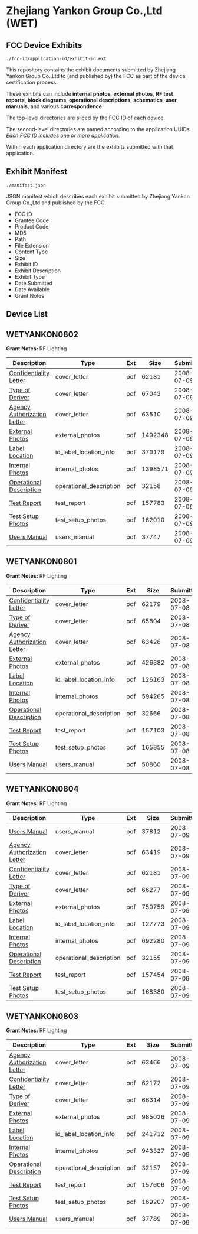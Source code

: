 # Zhejiang Yankon Group Co.,Ltd (WET)
## FCC Device Exhibits

```
./fcc-id/application-id/exhibit-id.ext
```

This repository contains the exhibit documents submitted by Zhejiang Yankon Group Co.,Ltd to (and published by) the FCC as part of the device certification process.

These exhibits can include **internal photos**, **external photos**, **RF test reports**, **block diagrams**, **operational descriptions**, **schematics**, **user manuals**, and various **correspondence**.

The top-level directories are sliced by the FCC ID of each device.

The second-level directories are named according to the application UUIDs. *Each FCC ID includes one or more application.*

Within each application directory are the exhibits submitted with that application. 

## Exhibit Manifest

```
./manifest.json
```

JSON manifest which describes each exhibit submitted by Zhejiang Yankon Group Co.,Ltd and published by the FCC.

- FCC ID
- Grantee Code
- Product Code
- MD5
- Path
- File Extension
- Content Type
- Size
- Exhibit ID
- Exhibit Description
- Exhibit Type
- Date Submitted
- Date Available
- Grant Notes

## Device List
## WETYANKON0802
**Grant Notes:** RF Lighting

| Description | Type | Ext | Size | Submitted | Available |
| ----------- | ---- | --- | ---- | --------- | --------- |
| [Confidentiality Letter](WETYANKON0802/2f22e2018978b17b3f0752b823a3c9f3/967295.pdf) | cover_letter | pdf | 62181 | 2008-07-09 | 2008-07-09 |
| [Type of Deriver](WETYANKON0802/2f22e2018978b17b3f0752b823a3c9f3/967296.pdf) | cover_letter | pdf | 67043 | 2008-07-09 | 2008-07-09 |
| [Agency Authorization Letter](WETYANKON0802/2f22e2018978b17b3f0752b823a3c9f3/967297.pdf) | cover_letter | pdf | 63510 | 2008-07-09 | 2008-07-09 |
| [External Photos](WETYANKON0802/2f22e2018978b17b3f0752b823a3c9f3/967298.pdf) | external_photos | pdf | 1492348 | 2008-07-09 | 2008-07-09 |
| [Label Location](WETYANKON0802/2f22e2018978b17b3f0752b823a3c9f3/967299.pdf) | id_label_location_info | pdf | 379179 | 2008-07-09 | 2008-07-09 |
| [Internal Photos](WETYANKON0802/2f22e2018978b17b3f0752b823a3c9f3/967300.pdf) | internal_photos | pdf | 1398571 | 2008-07-09 | 2008-07-09 |
| [Operational Description](WETYANKON0802/2f22e2018978b17b3f0752b823a3c9f3/967301.pdf) | operational_description | pdf | 32158 | 2008-07-09 | 2008-07-09 |
| [Test Report](WETYANKON0802/2f22e2018978b17b3f0752b823a3c9f3/967303.pdf) | test_report | pdf | 157783 | 2008-07-09 | 2008-07-09 |
| [Test Setup Photos](WETYANKON0802/2f22e2018978b17b3f0752b823a3c9f3/967304.pdf) | test_setup_photos | pdf | 162010 | 2008-07-09 | 2008-07-09 |
| [Users Manual](WETYANKON0802/2f22e2018978b17b3f0752b823a3c9f3/967305.pdf) | users_manual | pdf | 37747 | 2008-07-09 | 2008-07-09 |
## WETYANKON0801
**Grant Notes:** RF Lighting

| Description | Type | Ext | Size | Submitted | Available |
| ----------- | ---- | --- | ---- | --------- | --------- |
| [Confidentiality Letter](WETYANKON0801/ccc091942434d29d7b9695929b663449/966699.pdf) | cover_letter | pdf | 62179 | 2008-07-08 | 2008-07-09 |
| [Type of Deriver](WETYANKON0801/ccc091942434d29d7b9695929b663449/966700.pdf) | cover_letter | pdf | 65804 | 2008-07-08 | 2008-07-09 |
| [Agency Authorization Letter](WETYANKON0801/ccc091942434d29d7b9695929b663449/966701.pdf) | cover_letter | pdf | 63426 | 2008-07-08 | 2008-07-09 |
| [External Photos](WETYANKON0801/ccc091942434d29d7b9695929b663449/966702.pdf) | external_photos | pdf | 426382 | 2008-07-08 | 2008-07-09 |
| [Label Location](WETYANKON0801/ccc091942434d29d7b9695929b663449/966703.pdf) | id_label_location_info | pdf | 126163 | 2008-07-08 | 2008-07-09 |
| [Internal Photos](WETYANKON0801/ccc091942434d29d7b9695929b663449/966718.pdf) | internal_photos | pdf | 594265 | 2008-07-08 | 2008-07-09 |
| [Operational Description](WETYANKON0801/ccc091942434d29d7b9695929b663449/966719.pdf) | operational_description | pdf | 32666 | 2008-07-08 | 2008-07-09 |
| [Test Report](WETYANKON0801/ccc091942434d29d7b9695929b663449/966721.pdf) | test_report | pdf | 157103 | 2008-07-08 | 2008-07-09 |
| [Test Setup Photos](WETYANKON0801/ccc091942434d29d7b9695929b663449/966722.pdf) | test_setup_photos | pdf | 165855 | 2008-07-08 | 2008-07-09 |
| [Users Manual](WETYANKON0801/ccc091942434d29d7b9695929b663449/966723.pdf) | users_manual | pdf | 50860 | 2008-07-08 | 2008-07-09 |
## WETYANKON0804
**Grant Notes:** RF Lighting

| Description | Type | Ext | Size | Submitted | Available |
| ----------- | ---- | --- | ---- | --------- | --------- |
| [Users Manual](WETYANKON0804/103e46f8c0640fe3e900434de7b0a393/967351.pdf) | users_manual | pdf | 37812 | 2008-07-09 | 2008-07-09 |
| [Agency Authorization Letter](WETYANKON0804/103e46f8c0640fe3e900434de7b0a393/967341.pdf) | cover_letter | pdf | 63419 | 2008-07-09 | 2008-07-09 |
| [Confidentiality Letter](WETYANKON0804/103e46f8c0640fe3e900434de7b0a393/967342.pdf) | cover_letter | pdf | 62181 | 2008-07-09 | 2008-07-09 |
| [Type of Deriver](WETYANKON0804/103e46f8c0640fe3e900434de7b0a393/967343.pdf) | cover_letter | pdf | 66277 | 2008-07-09 | 2008-07-09 |
| [External Photos](WETYANKON0804/103e46f8c0640fe3e900434de7b0a393/967344.pdf) | external_photos | pdf | 750759 | 2008-07-09 | 2008-07-09 |
| [Label Location](WETYANKON0804/103e46f8c0640fe3e900434de7b0a393/967345.pdf) | id_label_location_info | pdf | 127773 | 2008-07-09 | 2008-07-09 |
| [Internal Photos](WETYANKON0804/103e46f8c0640fe3e900434de7b0a393/967350.pdf) | internal_photos | pdf | 692280 | 2008-07-09 | 2008-07-09 |
| [Operational Description](WETYANKON0804/103e46f8c0640fe3e900434de7b0a393/967346.pdf) | operational_description | pdf | 32155 | 2008-07-09 | 2008-07-09 |
| [Test Report](WETYANKON0804/103e46f8c0640fe3e900434de7b0a393/967348.pdf) | test_report | pdf | 157454 | 2008-07-09 | 2008-07-09 |
| [Test Setup Photos](WETYANKON0804/103e46f8c0640fe3e900434de7b0a393/967349.pdf) | test_setup_photos | pdf | 168380 | 2008-07-09 | 2008-07-09 |
## WETYANKON0803
**Grant Notes:** RF Lighting

| Description | Type | Ext | Size | Submitted | Available |
| ----------- | ---- | --- | ---- | --------- | --------- |
| [Agency Authorization Letter](WETYANKON0803/b47a38f588af6c97b33f683b658d44da/967307.pdf) | cover_letter | pdf | 63466 | 2008-07-09 | 2008-07-09 |
| [Confidentiality Letter](WETYANKON0803/b47a38f588af6c97b33f683b658d44da/967308.pdf) | cover_letter | pdf | 62172 | 2008-07-09 | 2008-07-09 |
| [Type of Deriver](WETYANKON0803/b47a38f588af6c97b33f683b658d44da/967309.pdf) | cover_letter | pdf | 66314 | 2008-07-09 | 2008-07-09 |
| [External Photos](WETYANKON0803/b47a38f588af6c97b33f683b658d44da/967310.pdf) | external_photos | pdf | 985026 | 2008-07-09 | 2008-07-09 |
| [Label Location](WETYANKON0803/b47a38f588af6c97b33f683b658d44da/967311.pdf) | id_label_location_info | pdf | 241712 | 2008-07-09 | 2008-07-09 |
| [Internal Photos](WETYANKON0803/b47a38f588af6c97b33f683b658d44da/967312.pdf) | internal_photos | pdf | 943327 | 2008-07-09 | 2008-07-09 |
| [Operational Description](WETYANKON0803/b47a38f588af6c97b33f683b658d44da/967313.pdf) | operational_description | pdf | 32157 | 2008-07-09 | 2008-07-09 |
| [Test Report](WETYANKON0803/b47a38f588af6c97b33f683b658d44da/967315.pdf) | test_report | pdf | 157606 | 2008-07-09 | 2008-07-09 |
| [Test Setup Photos](WETYANKON0803/b47a38f588af6c97b33f683b658d44da/967316.pdf) | test_setup_photos | pdf | 169207 | 2008-07-09 | 2008-07-09 |
| [Users Manual](WETYANKON0803/b47a38f588af6c97b33f683b658d44da/967317.pdf) | users_manual | pdf | 37789 | 2008-07-09 | 2008-07-09 |
